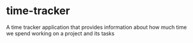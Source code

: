 # time-tracker
Α time tracker application that provides information about how much time we spend working on a project and its tasks
